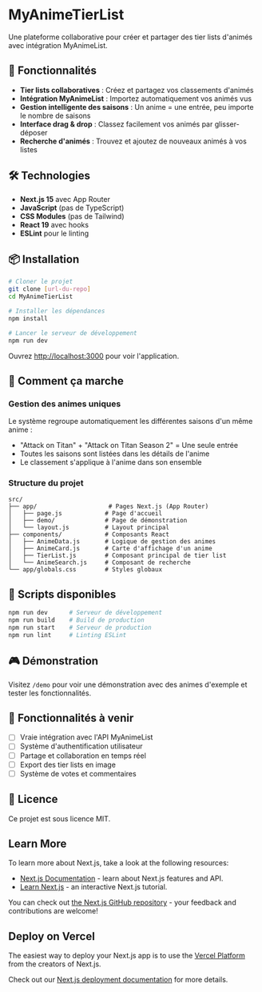 # MyAnimeTierList

Une plateforme collaborative pour créer et partager des tier lists d'animés avec intégration MyAnimeList.

## 🚀 Fonctionnalités

- **Tier lists collaboratives** : Créez et partagez vos classements d'animés
- **Intégration MyAnimeList** : Importez automatiquement vos animés vus
- **Gestion intelligente des saisons** : Un anime = une entrée, peu importe le nombre de saisons
- **Interface drag & drop** : Classez facilement vos animés par glisser-déposer
- **Recherche d'animés** : Trouvez et ajoutez de nouveaux animés à vos listes

## 🛠️ Technologies

- **Next.js 15** avec App Router
- **JavaScript** (pas de TypeScript)
- **CSS Modules** (pas de Tailwind)
- **React 19** avec hooks
- **ESLint** pour le linting

## 📦 Installation

```bash
# Cloner le projet
git clone [url-du-repo]
cd MyAnimeTierList

# Installer les dépendances
npm install

# Lancer le serveur de développement
npm run dev
```

Ouvrez [http://localhost:3000](http://localhost:3000) pour voir l'application.

## 🎯 Comment ça marche

### Gestion des animes uniques

Le système regroupe automatiquement les différentes saisons d'un même anime :
- "Attack on Titan" + "Attack on Titan Season 2" = Une seule entrée
- Toutes les saisons sont listées dans les détails de l'anime
- Le classement s'applique à l'anime dans son ensemble

### Structure du projet

```
src/
├── app/                    # Pages Next.js (App Router)
│   ├── page.js            # Page d'accueil
│   ├── demo/              # Page de démonstration
│   └── layout.js          # Layout principal
├── components/            # Composants React
│   ├── AnimeData.js       # Logique de gestion des animes
│   ├── AnimeCard.js       # Carte d'affichage d'un anime
│   ├── TierList.js        # Composant principal de tier list
│   └── AnimeSearch.js     # Composant de recherche
└── app/globals.css        # Styles globaux
```

## 🔧 Scripts disponibles

```bash
npm run dev      # Serveur de développement
npm run build    # Build de production
npm run start    # Serveur de production
npm run lint     # Linting ESLint
```

## 🎮 Démonstration

Visitez `/demo` pour voir une démonstration avec des animes d'exemple et tester les fonctionnalités.

## 🚧 Fonctionnalités à venir

- [ ] Vraie intégration avec l'API MyAnimeList
- [ ] Système d'authentification utilisateur
- [ ] Partage et collaboration en temps réel
- [ ] Export des tier lists en image
- [ ] Système de votes et commentaires

## 📝 Licence

Ce projet est sous licence MIT.

## Learn More

To learn more about Next.js, take a look at the following resources:

- [Next.js Documentation](https://nextjs.org/docs) - learn about Next.js features and API.
- [Learn Next.js](https://nextjs.org/learn) - an interactive Next.js tutorial.

You can check out [the Next.js GitHub repository](https://github.com/vercel/next.js) - your feedback and contributions are welcome!

## Deploy on Vercel

The easiest way to deploy your Next.js app is to use the [Vercel Platform](https://vercel.com/new?utm_medium=default-template&filter=next.js&utm_source=create-next-app&utm_campaign=create-next-app-readme) from the creators of Next.js.

Check out our [Next.js deployment documentation](https://nextjs.org/docs/app/building-your-application/deploying) for more details.
